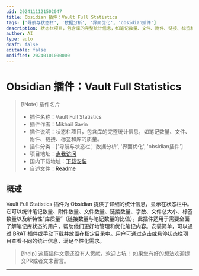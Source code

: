 ```yaml
---
uid: 2024111121502047
title: Obsidian 插件：Vault Full Statistics
tags: ['导航与状态栏', '数据分析', '界面优化', 'obsidian插件']
description: 状态栏项目，包含库的完整统计信息，如笔记数量、文件、附件、链接、标签和库的质量。
author: AI
type: auto
draft: false
editable: false
modified: 20240101000000
---
```


# Obsidian 插件：Vault Full Statistics

> [!Note] 插件名片
> - 插件名称：Vault Full Statistics
> - 插件作者：Mikhail Savin
> - 插件说明：状态栏项目，包含库的完整统计信息，如笔记数量、文件、附件、链接、标签和库的质量。
> - 插件分类：['导航与状态栏', '数据分析', '界面优化', 'obsidian插件']
> - 项目地址：[点我访问](https://github.com/jtprogru/obsidian-vault-full-statistics-plugin)
> - 国内下载地址：[下载安装](https://pkmer.cn/products/plugin/pluginMarket/?vault-full-statistics)
> - 自述文件：[Readme](https://ghproxy.net/https://raw.githubusercontent.com/jtprogru/obsidian-vault-full-statistics-plugin/main/README.md)



## 概述

Vault Full Statistics 插件为 Obsidian 提供了详细的统计信息，显示在状态栏中。它可以统计笔记数量、附件数量、文件数量、链接数量、字数、文件总大小、标签数量以及新特性“库质量”（链接数量与笔记数量的比值）。此插件适用于需要全面了解笔记库状态的用户，帮助他们更好地管理和优化笔记内容。安装简单，可以通过 BRAT 插件或手动下载并放置在指定目录中。用户可通过点击或悬停状态栏项目查看不同的统计信息，满足个性化需求。


> [!help] 
> 这篇插件文章还没有人贡献，欢迎占坑！
> 如果您有好的想法欢迎提交PR或者文末留言。
> 

---



